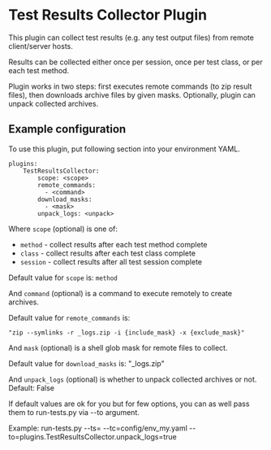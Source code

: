 Test Results Collector Plugin
=============================

This plugin can collect test results (e.g. any test output files) from remote client/server hosts. 

Results can be collected either once per session, once per test class, or per each test method.

Plugin works in two steps: first executes remote commands (to zip result files), then downloads archive
files by given masks. Optionally, plugin can unpack collected archives.  

Example configuration
---------------------
To use this plugin, put following section into your environment YAML.

```
plugins:
    TestResultsCollector:
        scope: <scope>
        remote_commands:
          - <command>
        download_masks:
          - <mask>
        unpack_logs: <unpack>
```

Where `scope` (optional) is one of:
- `method` - collect results after each test method complete
- `class` - collect results after each test class complete
- `session` - collect results after all test session complete

Default value for `scope` is: `method`        

And `command` (optional) is a command to execute remotely to create archives.

Default value for `remote_commands` is:
   
    "zip --symlinks -r _logs.zip -i {include_mask} -x {exclude_mask}"


And `mask` (optional) is a shell glob mask for remote files to collect.

Default value for `download_masks` is: "_logs.zip"

And `unpack_logs` (optional) is whether to unpack collected archives or not.
Default: False 

If default values are ok for you but for few options, you can as well pass them to run-tests.py via --to argument.

Example:
    run-tests.py  --ts=<mysuite> --tc=config/env_my.yaml --to=plugins.TestResultsCollector.unpack_logs=true
